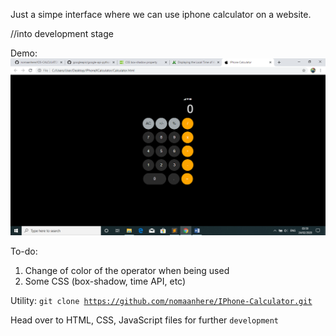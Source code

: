 Just a simpe interface where we can use iphone calculator on a website. 


//into development stage

Demo:
![](demo.png)

To-do:
1.	Change of color of the operator when being used
2.	Some CSS (box-shadow, time API, etc)

Utility:
<code>git clone https://github.com/nomaanhere/IPhone-Calculator.git</code>


Head over to HTML, CSS, JavaScript files for further <code>development</code>
